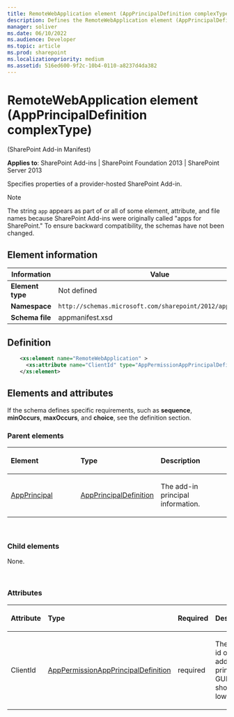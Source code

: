 ```yaml
---
title: RemoteWebApplication element (AppPrincipalDefinition complexType)
description: Defines the RemoteWebApplication element (AppPrincipalDefinition complexType), which specifies properties of a provider-hosted SharePoint Add-in.
manager: soliver
ms.date: 06/10/2022
ms.audience: Developer
ms.topic: article
ms.prod: sharepoint
ms.localizationpriority: medium
ms.assetid: 516ed600-9f2c-10b4-0110-a8237d4da382
---
```


# RemoteWebApplication element (AppPrincipalDefinition complexType) 

(SharePoint Add-in Manifest)

**Applies to**: SharePoint Add-ins | SharePoint Foundation 2013 | SharePoint Server 2013

Specifies properties of a provider-hosted SharePoint Add-in.

> [!NOTE] 
> The string `app` appears as part of or all of some element, attribute, and file names because SharePoint Add-ins were originally called "apps for SharePoint." To ensure backward compatibility, the schemas have not been changed.

## Element information

|Information|Value|
|---|---|
| **Element type**  | Not defined |
| **Namespace**  | `http://schemas.microsoft.com/sharepoint/2012/app/manifest` |
| **Schema file**  | appmanifest.xsd |

## Definition

```XML 
    <xs:element name="RemoteWebApplication" >
      <xs:attribute name="ClientId" type="AppPermissionAppPrincipalDefinition" use="required"/>
    </xs:element>     
```

## Elements and attributes

If the schema defines specific requirements, such as **sequence**, **minOccurs**, **maxOccurs**, and **choice**, see the definition section.

### Parent elements

<table>
<colgroup>
<col width="33%" />
<col width="33%" />
<col width="33%" />
</colgroup>
<thead>
<tr class="header">
<th align="left"><p>Element</p></th>
<th align="left"><p>Type</p></th>
<th align="left"><p>Description</p></th>
</tr>
</thead>
<tbody>
<tr class="odd">
<td align="left"><p><a href="appprincipal-element-appdefinition-complextypesharepoint-add-in-manifest.md">AppPrincipal</a></p></td>
<td align="left"><p><a href="appprincipaldefinition-complextype-sharepoint-add-in-manifest.md">AppPrincipalDefinition</a></p></td>
<td align="left"><p>The add-in principal information.</p></td>
</tr>
</tbody>
</table>

<br/>

### Child elements

None.

<br/>

### Attributes

<table>
<colgroup>
<col width="20%" />
<col width="20%" />
<col width="20%" />
<col width="20%" />
<col width="20%" />
</colgroup>
<thead>
<tr class="header">
<th align="left"><p>Attribute</p></th>
<th align="left"><p>Type</p></th>
<th align="left"><p>Required</p></th>
<th align="left"><p>Description</p></th>
<th align="left"><p>Possible values</p></th>
</tr>
</thead>
<tbody>
<tr class="odd">
<td align="left"><p>ClientId</p></td>
<td align="left"><p><a href="apppermissionappprincipaldefinition-simpletype-sharepoint-add-in-manifest.md">AppPermissionAppPrincipalDefinition</a></p></td>
<td align="left"><p>required</p></td>
<td align="left"><p>The client id of the add-in principal, a GUID. This should be lowercase.</p></td>
<td align="left"><p>Values of the AppPermissionAppPrincipalDefinition type.</p></td>
</tr>
</tbody>
</table>

<br/>
<br/>






